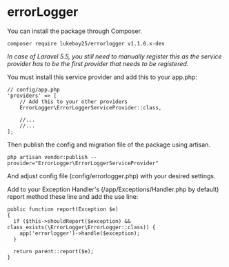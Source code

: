 # errorLogger

You can install the package through Composer.
  
    composer require lukeboy25/errorlogger v1.1.0.x-dev

*In case of Laravel 5.5, you still need to manually register this as the service provider has to be the first provider that needs to be registered.*

You must install this service provider and add this to your app.php:

    // config/app.php
    'providers' => [
        // Add this to your other providers
        ErrorLogger\ErrorLoggerServiceProvider::class,

        //...
        //...
    ];

Then publish the config and migration file of the package using artisan.

    php artisan vendor:publish --provider="ErrorLogger\ErrorLoggerServiceProvider"
      
And adjust config file (config/errorlogger.php) with your desired settings.

Add to your Exception Handler's (/app/Exceptions/Handler.php by default) report method these line and add the use line:

    public function report(Exception $e)
    {
      if ($this->shouldReport($exception) && class_exists(\ErrorLogger\ErrorLogger::class)) {
        app('errorlogger')->handle($exception);
      }

      return parent::report($e);
    }
    
